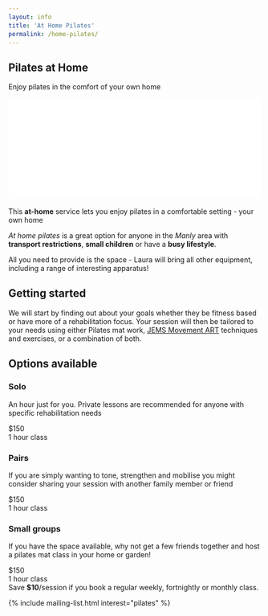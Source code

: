```yaml
---
layout: info
title: 'At Home Pilates'
permalink: /home-pilates/
---
```


<section class="section section-splash">
	<div class="layer layer-img b-lazy" data-src="/images/section-bgs/shutterstock_50752900.jpg"></div>
	<div class="layer layer-gradient layer-gradient-dark"></div>
	<div class="container">
		<div class="row">
			<div class="col-sm-12">
				<h1>Pilates at Home</h1>
				<p>Enjoy pilates in the comfort of your own home</p>
				<img src="/images/logo-splash.png" class="logo" />
			</div>
		</div>
	</div>
</section>

<section class="section section-quote">
	<div class="container">
		<div class="row">
			<div class="col-sm-8 col-sm-offset-2">
				<p>This <strong>at-home</strong> service lets you enjoy pilates in a comfortable setting - your own home</p>
				<p><em>At home pilates</em> is a great option for anyone in the <em>Manly</em> area with <strong>transport restrictions</strong>, <strong>small children</strong> or have a <strong>busy lifestyle</strong>.</p>
				<p>All you need to provide is the space - Laura will bring all other equipment, including a range of interesting apparatus!</p>
			</div>
		</div>
	</div>
</section>

<section class="section section-lightOnDark">
	<div class="layer layer-img b-lazy" data-src="/images/section-bgs/IMG_0967.jpg"></div>
	<div class="container">
		<div class="row">
			<div class="col-sm-4 col-sm-offset-8">
				<h2 class="section_title">Getting started</h2>
				<p>We will start by finding out about your goals whether they be fitness based or have more of a rehabilitation focus. Your session will then be tailored to your needs using either Pilates mat work, <a href="http://www.jemsmovement.com/" target="_blank">JEMS Movement ART</a> techniques and exercises, or a combination of both.</p>
			</div>
		</div>
	</div>
</section>


<section class="section">
	<div class="container">
		<div class="col-sm-12">
			<h2 class="section_title section_title-full">Options available</h2>
		</div>
		<div class="col-sm-4">
			<div class="well well-product">
				<h3>Solo</h3>
				<p>An hour just for you. Private lessons are recommended for anyone with specific rehabilitation needs</p>
				<div class="cost">
					<div class="cost_price">$150</div>
					<div class="cost_details">1 hour class</div>
				</div>
				<!-- <div class="cost">
					<div class="cost_price">$260</div>
					<div class="cost_details">2 hour class</div>
				</div>
				<div class="cost">
					<div class="cost_price">$340</div>
					<div class="cost_details">3 hour class</div>
				</div> -->
			</div><!-- .well -->
		</div><!-- .col-sm-4 -->
		<div class="col-sm-4">
			<div class="well well-product">
				<h3>Pairs</h3>
				<p>If you are simply wanting to tone, strengthen and mobilise you might consider sharing your session with another family member or friend</p>
				<div class="cost">
					<div class="cost_price">$150</div>
					<div class="cost_details">1 hour class</div>
				</div>
				<!-- <div class="cost">
					<div class="cost_price">$260</div>
					<div class="cost_details">2 hour class</div>
				</div>
				<div class="cost">
					<div class="cost_price">$340</div>
					<div class="cost_details">3 hour class</div>
				</div> -->
			</div><!-- .well -->
		</div><!-- .col-sm-4 -->
		<div class="col-sm-4">
			<div class="well well-product">
				<h3>Small groups</h3>
				<p>If you have the space available, why not get a few friends together and host a pilates mat class in your home or garden!</p>
				<div class="cost">
					<div class="cost_price">$150</div>
					<div class="cost_details">1 hour class</div>
				</div>
				<!-- <div class="cost">
					<div class="cost_price">$260</div>
					<div class="cost_details">2 hour class</div>
				</div>
				<div class="cost">
					<div class="cost_price">$340</div>
					<div class="cost_details">3 hour class</div>
				</div> -->
			</div><!-- .well -->
		</div>
		<div class="col-sm-12">
			<div class="well well-info well-announce">
				Save <strong>$10</strong>/session if you book a regular weekly, fortnightly or monthly class.
			</div><!-- .well well-info -->
			<!-- <p><sup>*</sup> Regular classes can be booked weekly, fortnightly or monthly.</p> -->
		</div><!-- .col-sm-12 -->
	</div>
</section>

{% include mailing-list.html interest="pilates" %}
